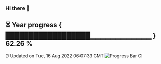 ### Hi there 👋
⏳ Year progress { ██████████████████▁▁▁▁▁▁▁▁▁▁▁▁ } 62.26 %
---
⏰ Updated on Tue, 16 Aug 2022 06:07:33 GMT
![Progress Bar CI](https://github.com/Moyi321/Moyi321/workflows/Progress%20Bar%20CI/badge.svg)
